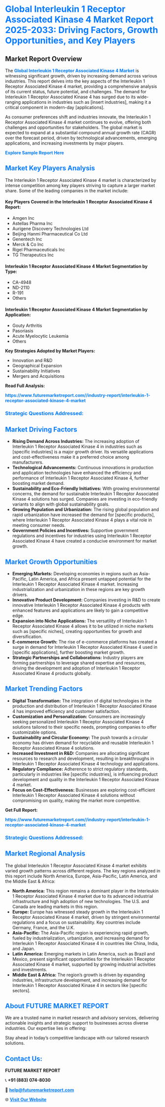 <h1 style="color: #007BFF;">Global Interleukin 1 Receptor Associated Kinase 4 Market Report 2025-2033: Driving Factors, Growth Opportunities, and Key Players</h1>

<section id="overview">
<h2>Market Report Overview</h2>
<p>The <a href="https://www.futuremarketreport.com//industry-report/interleukin-1-receptor-associated-kinase-4-market" style="color: #007BFF; text-decoration: none;"><strong>Global Interleukin 1 Receptor Associated Kinase 4 Market</strong></a> is witnessing significant growth, driven by increasing demand across various industries. This report delves into the key aspects of the Interleukin 1 Receptor Associated Kinase 4 market, providing a comprehensive analysis of its current status, future potential, and challenges. The demand for Interleukin 1 Receptor Associated Kinase 4 has surged due to its wide-ranging applications in industries such as [insert industries], making it a critical component in modern-day [applications].</p>
<p>As consumer preferences shift and industries innovate, the Interleukin 1 Receptor Associated Kinase 4 market continues to evolve, offering both challenges and opportunities for stakeholders. The global market is expected to expand at a substantial compound annual growth rate (CAGR) over the forecast period, driven by technological advancements, emerging applications, and increasing investments by major players.</p>
</section>

<section id="overview">
<p><a href="https://www.futuremarketreport.com//request-sample/reportId=52636" style="color: #007BFF; text-decoration: none;"><strong>Explore Sample Report Here</strong></a></p>
</section>

<section id="key-players">
<h2 style="color: #007BFF;">Market Key Players Analysis</h2>
<p>The Interleukin 1 Receptor Associated Kinase 4 market is characterized by intense competition among key players striving to capture a larger market share. Some of the leading companies in the market include:</p>
<h4>Key Players Covered in the Interleukin 1 Receptor Associated Kinase 4 Report:</h4>
<ul><li>Amgen Inc</li><li>Astellas Pharma Inc</li><li>Aurigene Discovery Technologies Ltd</li><li>Beijing Hanmi Pharmaceutical Co Ltd</li><li>Genentech Inc</li><li>Merck &amp; Co Inc</li><li>Rigel Pharmaceuticals Inc</li><li>TG Therapeutics Inc</li></ul>
<h4>Interleukin 1 Receptor Associated Kinase 4 Market Segmentation by Type:</h4>
<ul><li>CA-4948</li><li>ND-2110</li><li>R-191</li><li>Others</li></ul>

<h4>Interleukin 1 Receptor Associated Kinase 4 Market Segmentation by Application:</h4>
<ul><li>Gouty Arthritis</li><li>Pasoriasis</li><li>Acute Myelocytic Leukemia</li><li>Others</li></ul>
<p><strong>Key Strategies Adopted by Market Players:</strong></p>
<ul>
<li>Innovation and R&D</li>
<li>Geographical Expansion</li>
<li>Sustainability Initiatives</li>
<li>Mergers and Acquisitions</li>
</ul>
</section>

<section>
<p><strong>Read Full Analysis: </strong></p><a href="https://www.futuremarketreport.com//industry-report/interleukin-1-receptor-associated-kinase-4-market" style="color: #007BFF; text-decoration: none;"><strong>https://www.futuremarketreport.com//industry-report/interleukin-1-receptor-associated-kinase-4-market</strong></a>
<h3 style="color: #007BFF;">Strategic Questions Addressed:</h3>
</section>

<section id="driving-factors">
<h2 style="color: #007BFF;">Market Driving Factors</h2>
<ul>
<li><strong>Rising Demand Across Industries:</strong> The increasing adoption of Interleukin 1 Receptor Associated Kinase 4 in industries such as [specific industries] is a major growth driver. Its versatile applications and cost-effectiveness make it a preferred choice among manufacturers.</li>
<li><strong>Technological Advancements:</strong> Continuous innovations in production and application technologies have enhanced the efficiency and performance of Interleukin 1 Receptor Associated Kinase 4, further boosting market demand.</li>
<li><strong>Sustainability and Eco-Friendly Initiatives:</strong> With growing environmental concerns, the demand for sustainable Interleukin 1 Receptor Associated Kinase 4 solutions has surged. Companies are investing in eco-friendly variants to align with global sustainability goals.</li>
<li><strong>Growing Population and Urbanization:</strong> The rising global population and rapid urbanization have increased the demand for [specific products], where Interleukin 1 Receptor Associated Kinase 4 plays a vital role in meeting consumer needs.</li>
<li><strong>Government Policies and Incentives:</strong> Supportive government regulations and incentives for industries using Interleukin 1 Receptor Associated Kinase 4 have created a conducive environment for market growth.</li>
</ul>
</section>

<section id="growth-opportunities">
<h2 style="color: #007BFF;">Market Growth Opportunities</h2>
<ul>
<li><strong>Emerging Markets:</strong> Developing economies in regions such as Asia-Pacific, Latin America, and Africa present untapped potential for the Interleukin 1 Receptor Associated Kinase 4 market. Increasing industrialization and urbanization in these regions are key growth drivers.</li>
<li><strong>Innovative Product Development:</strong> Companies investing in R&D to create innovative Interleukin 1 Receptor Associated Kinase 4 products with enhanced features and applications are likely to gain a competitive edge.</li>
<li><strong>Expansion into Niche Applications:</strong> The versatility of Interleukin 1 Receptor Associated Kinase 4 allows it to be utilized in niche markets such as [specific niches], creating opportunities for growth and diversification.</li>
<li><strong>E-commerce Growth:</strong> The rise of e-commerce platforms has created a surge in demand for Interleukin 1 Receptor Associated Kinase 4 used in [specific applications], further boosting market growth.</li>
<li><strong>Strategic Partnerships and Collaborations:</strong> Industry players are forming partnerships to leverage shared expertise and resources, driving the development and adoption of Interleukin 1 Receptor Associated Kinase 4 products globally.</li>
</ul>
</section>

<section id="trending-factors">
<h2 style="color: #007BFF;">Market Trending Factors</h2>
<ul>
<li><strong>Digital Transformation:</strong> The integration of digital technologies in the production and distribution of Interleukin 1 Receptor Associated Kinase 4 has improved efficiency and customer satisfaction.</li>
<li><strong>Customization and Personalization:</strong> Consumers are increasingly seeking personalized Interleukin 1 Receptor Associated Kinase 4 solutions tailored to their specific needs, prompting companies to offer customizable options.</li>
<li><strong>Sustainability and Circular Economy:</strong> The push towards a circular economy has driven demand for recyclable and reusable Interleukin 1 Receptor Associated Kinase 4 solutions.</li>
<li><strong>Increased Investment in R&D:</strong> Companies are allocating significant resources to research and development, resulting in breakthroughs in Interleukin 1 Receptor Associated Kinase 4 technology and applications.</li>
<li><strong>Regulatory Compliance:</strong> Adherence to strict regulatory standards, particularly in industries like [specific industries], is influencing product development and quality in the Interleukin 1 Receptor Associated Kinase 4 market.</li>
<li><strong>Focus on Cost-Effectiveness:</strong> Businesses are exploring cost-efficient Interleukin 1 Receptor Associated Kinase 4 solutions without compromising on quality, making the market more competitive.</li>
</ul>
</section>

<section>
<p><strong>Get Full Report: </strong></p><a href="https://www.futuremarketreport.com//industry-report/interleukin-1-receptor-associated-kinase-4-market" style="color: #007BFF; text-decoration: none;"><strong>https://www.futuremarketreport.com//industry-report/interleukin-1-receptor-associated-kinase-4-market</strong></a>
<h3 style="color: #007BFF;">Strategic Questions Addressed:</h3>
</section>


<section id="regional-analysis">
<h2 style="color: #007BFF;">Market Regional Analysis</h2>
<p>The global Interleukin 1 Receptor Associated Kinase 4 market exhibits varied growth patterns across different regions. The key regions analyzed in this report include North America, Europe, Asia-Pacific, Latin America, and the Middle East & Africa:</p>
<ul>
<li><strong>North America:</strong> This region remains a dominant player in the Interleukin 1 Receptor Associated Kinase 4 market due to its advanced industrial infrastructure and high adoption of new technologies. The U.S. and Canada are leading markets in this region.</li>
<li><strong>Europe:</strong> Europe has witnessed steady growth in the Interleukin 1 Receptor Associated Kinase 4 market, driven by stringent environmental regulations and a focus on sustainability. Key countries include Germany, France, and the U.K.</li>
<li><strong>Asia-Pacific:</strong> The Asia-Pacific region is experiencing rapid growth, fueled by industrialization, urbanization, and increasing demand for Interleukin 1 Receptor Associated Kinase 4 in countries like China, India, and Japan.</li>
<li><strong>Latin America:</strong> Emerging markets in Latin America, such as Brazil and Mexico, present significant opportunities for the Interleukin 1 Receptor Associated Kinase 4 market, supported by growing industrial activities and investments.</li>
<li><strong>Middle East & Africa:</strong> The region’s growth is driven by expanding industries, infrastructure development, and increasing demand for Interleukin 1 Receptor Associated Kinase 4 in sectors like [specific sectors].</li>
</ul>
</section>

<footer>
<h2 style="color: #007BFF;">About FUTURE MARKET REPORT</h2>
<p>We are a trusted name in market research and advisory services, delivering actionable insights and strategic support to businesses across diverse industries. Our expertise lies in offering:</p>

<p>Stay ahead in today’s competitive landscape with our tailored research solutions.</p>

<h2 style="color: #007BFF;">Contact Us:</h2>
<p><strong>FUTURE MARKET REPORT</strong></p>
<p>📞 <strong>+91 (883) 074-8030</strong></p>
<p>📧 <strong><a href="mailto:help@futuremarketreport.com" style="color: #007BFF;">help@futuremarketreport.com</a></strong></p>
<p>🌐 <strong><a href="https://www.futuremarketreport.com/" style="color: #007BFF;">Visit Our Website</a></strong></p>
</footer>